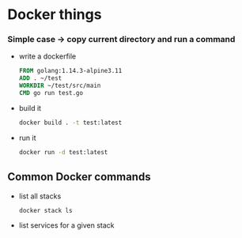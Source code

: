 # Docker things

### Simple case -> copy current directory and run a command

- write a dockerfile

  ```dockerfile
  FROM golang:1.14.3-alpine3.11
  ADD . ~/test
  WORKDIR ~/test/src/main
  CMD go run test.go  
  
  ```
  
- build it
	```bash
	docker build . -t test:latest
	```
- run it 
	```bash
	docker run -d test:latest
	```
  



## Common Docker  commands

- list all stacks

  ```bash
  docker stack ls
  ```

- list services for a given stack 